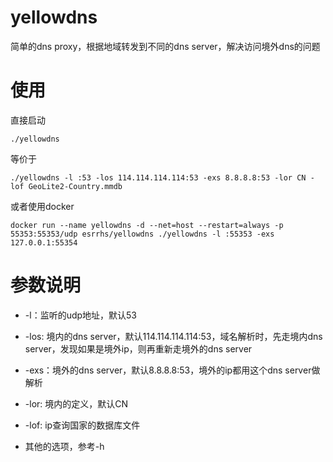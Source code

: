 # yellowdns
简单的dns proxy，根据地域转发到不同的dns server，解决访问境外dns的问题

# 使用
直接启动
```
./yellowdns
```
等价于
```
./yellowdns -l :53 -los 114.114.114.114:53 -exs 8.8.8.8:53 -lor CN -lof GeoLite2-Country.mmdb
```
或者使用docker
```
docker run --name yellowdns -d --net=host --restart=always -p 55353:55353/udp esrrhs/yellowdns ./yellowdns -l :55353 -exs 127.0.0.1:55354
```
# 参数说明
* -l：监听的udp地址，默认53

* -los: 境内的dns server，默认114.114.114.114:53，域名解析时，先走境内dns server，发现如果是境外ip，则再重新走境外的dns server

* -exs：境外的dns server，默认8.8.8.8:53，境外的ip都用这个dns server做解析

* -lor: 境内的定义，默认CN

* -lof: ip查询国家的数据库文件

* 其他的选项，参考-h
